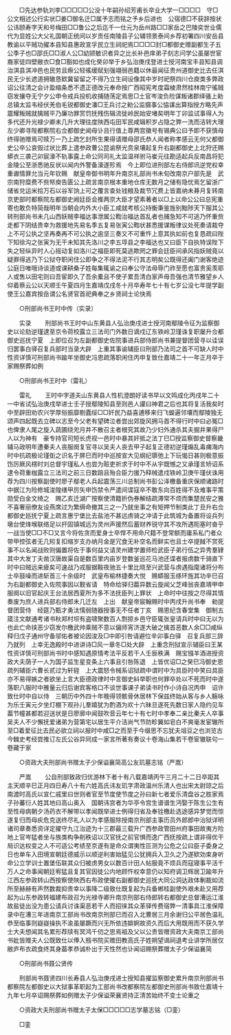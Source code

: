 <!-- { "loadSidebar": true } -->
　　□先达参轨刘李□□□□□公没十年嗣孙绍芳甫长卒业大学一□□□□　守□公文相述公行实状□姜□御名迁□属予志而铭之予乡后进也　公宿德□不获辞按状公讳颐寿字天和号梅田□□鲁公之后迄千一仕元为岳州路□□家岳之巴陵奕世业儒代为显姓公大父礼国朝正统间以岁贡任南陵县子公辅领景泰间乡荐初署四川安岳县教谕以平贼功擢本县知县惠政宣孚民立生祠祀焉□□□□封□都御史赠副都生子五公季子也□邵氏□□淑人公□幼颕敏识者异之比长补邑庠弟子刻志问学公虽屡世宦裔家徒四壁敝衣□食□豁如也成化癸卯举于乡弘治庚戌登进士授河南宝丰县知县调治淇县淇冲邑也民劳且瘵公轻徭缓赋刬强翊弱邑籍以休最闻征贵州道御史比去任淇民无少长遮道拥辙恳欵冀留留之不得乃立生祠设像其中岁时祀祭四川仓庾类多弊政诏公往清之会计盈缩条悉不遗正德改元奉命按广西昭宪考度霜棱肃然桂林南宁徭贼窃发攘夺无宁夕公申令戒兵投机收捕随荡定焉思□土官岑浚负险谋叛诸郡绎骚上勑总镇太监韦经伏羌伯毛锐都御史潘□王兵讨之勑公监摄事公恊谋出算指授方略先声震耀叛贼就擒贼平乃廉功罪赏罚抚残伤辑流徙岭民始安堵矣明年丁卯监试事得人为多代还升光禄少卿未几升大理往度陜西屯田军民咸辑积岁占隐之弊一洗而洁转大理左少卿寻陛都察院右佥都御史闻母讣且行值上尊两宫徽号有锡典公曰予即不获慎母终得驰赠焉可赎万一乃上疏乞封所生果得请赠母邵氏恭人闻者称孝感云无何父都御史公卒公哀毁过状比葬上遣参政曹公昆谕祭光贲泉壤起复升右副都御史上北狩还赐蟒衣三袭己卯宸濠不轨事露上命公同司礼太监温祥驸马崔元往勘适起兵反南昌将犯金陵公至浙悉驰反状以闻内外警备濠遂殄焉　今上即位进刑部左右侍郎讯逆党权幸重谳情罪允当元年钦赐　献皇帝御书明年升南京礼部尚书未旬改南京户部先是　武宗南狩糜费不赀帑庾告匮公上疏言南京根本重地仓库无数月之储有隐忧焉乞留浙广储省兑运米拾万石以谷军饷上可之覆言查处钱粮及裁节冗费上皆嘉纳未朞月复转南京吏部时都察院左都御史阙廷臣会推两京大臣才望素著者以□上以命公公曰总宪重寄也敢负特简哉明年当朝会内外大小臣工咸就考核公持衡秉鉴旌别黜陟天下服其公转刑部尚书未几山西妖贼李福达事泄属公鞫治福达首乱者也捕急知不可逃乃怀重赀走都下阴结贵幸为救援地先易名季五复易张寅公鞫状甚悉援谋叛律议处死奏请裁夺上不可公执之坚再奏再不可公执之逾坚三奏又不可重忤上意其执如前也复恳疏曰陛下知徐沟之张寅为无干未知其先洛川之李五埻县之李福达也又曰臣下自执特误陛下失之轻纵异时人心摇动复如洛川之福臣即死莫逃欺罔之罪会廷臣间承风指妖贼竟以疑罪得逃乃下公狱夺职闲住公即争之不得法泥不行其志明矣公既得还阖门谢客绝迹公庭日唯哦诗谈道或课耕桑子姓每集辄谕之曰奉公守法毋辱门祚至愿也富贵奚羡耶人或售以田宅则曰吾宦即久了吾余橐且不使子累吾清白家声毋吾强也清节雅望乡人仰着蔡云公以天顺壬午夏四月生嘉靖戊戌冬十月卒寿年七十有七岁公没七年提学副使王公嘉宾按岳谓公名贤官首祀典奉之乡贤祠士论快焉 

　　○刑部尚书王时中传（实录） 

　　实录 
　　刑部尚书王时中山东黄县人弘治庚戌进士授河南鄢陵令征为监察御史以论劾逆瑾逮至京令荷校露立三法司门外数日谪戍辽东铁岭卫瑾诛复职屡升佥都御史巡抚宁夏　上即位召为左副都御史佐院事进兵部侍郎尚书兼提督团营寻以诖误归罢事白驿召复兵部时当录大辟　上重其事谕辅臣曰刑部乃法司之首不可缺人时中性资详慎可刑部尚书踰年坐御史冯恩疏落职闲住丙申复致仕嘉靖二十一年正月卒于家赐祭葬如例 

　　○刑部尚书王时中（雷礼） 

　　雷礼 
　　王时中字道夫山东黄县人性机澄朗好读书早以文鸣成化丙戌年二十一中省试弘治庚戌举进士壬子授鄢陵知县至则邑人讙曰神君之后也其将复活我矣时中至辟田劝农兴学厚俗振靡剔蠹绥□□奸民乃益喜逋移来归飞蝗遍邻壤而鄢陵独无颂声四起既去立碑以志至今父老有望碑泣者尝出郊旋风拥马首不得行时中曰必冤□也俾隶人尾之旋入蔬圃绕夗月井不散召主者根究其故乃少妇外通杀其夫掘井果得尸人以为神有　豪专持官司短长虎视一邑时中暴其奸抵之法丁巳□授监察御史督察畿辅马政明年遭秦夫人丧服阕复官寻以吴夫人丧去甲子起复正德初逆瑾煽乱毒痡海内时中抗疏极论瑾衘之识名于屏巳而时中巡按宣大见纲纪隳弛上下玩愒日甚则极意振饬厉厥风楞时刘总督宇瑾私人也尝为赃吏祈求于时中不从宇既憾之又承瑾言矫诏系逮令荷重枷露立三法司之前三日数踣且殆合臣力援乃释械遣戍铁岭卫庚午瑾伏诛用荐为四川按察副使时廖子鄢老人兵起震荡三川总制尚书彭公泽檄备重庆保顺诸路时中据江为险修城浚隍缮甲厉矢申饬禁令严遣间谍寇卒不敢东向百姓得不及难事平策勋受白金文绮之　赐乙亥迁湖广按察使清籍折伪券解结疏滞常不烦而集楚民安之雅不喜奢丽僚友设燕席过为繁缛命撤其三之一乃就坐事之有矩押节制类此丁丑升右佥都御史廵抚宁夏上疏言惠宁堡比去盐池不甚远虏骑之冲请于此筑城为备置将设兵列墩台使烽堠联络足以扞固镇城远为灵州声援然后蓄财养锐守其不攻所遇阨塞时奋乎一战当使□□不□又言今将佐贪而爱身士卒悍不用命尺籍不登常额而庸系私门者众带甲控弦者无几矧复扣缩岁支办纳月金是冗食无补空名而鲜实也且士卒提馘不赏死事不以名闻战败则偏置将佐于事何益又请灵州建学置师检武臣子弟行伍之异秀羣肄其中大发丁夫凿汉唐故渠自是数百里内亩岁登数釜巡花马池还谍者报虏数千骑直下时中曰贼远来疲矣可速战乃戎服据鞍夜驰五十里比晓至兴武营与虏遇指麾诸将分布士卒鼓噪而进斩首三十余级时　武皇布榆林捷奏大悦　赐蟒服玉绦环旌其功辛巳召为右副都御史入佐院事因以觐省请　特命给驿归葢异数云旋闻父芝峰翁丧嘉靖甲申服阕以旧官起庆王台法居西夏所为多不法抚臣列上罪状　上命时中往按之尽得其情奏废为庶人进兵部右侍郎未几迁左　上出　献皇帝宸翰赐时中丙戌升尚书奉　勑提督团营侍　经筵乃甄才勇汰懦弱随器授事无不任者丁亥　赐恩纪含春堂集　御制五箴注文献通考诸书秋郑村坝有盗啸聚数百人剽掠乡邑守臣辄张皇请兵时中曰无以为也此亡命挟恶少窃发尔檄武帅乘贼不意以偏师宵济遂大破之擒首恶数人余□□咸纵释归戊子通州守备邬佑者被论因浚及□中即引咎请避位辛卯事白驿　召复兵部三辞乃就列　上幸无逸殿时中进讲诗□风一章冬□处大辟　上重念刑狱宣示辅臣曰王某性资详慎可刑部尚书时中感知遇原情考法平反若干人壬辰秩满　赐宝镪羊酒进授资政大夫荫子一人为国子监生星变条上六事且引咎陈退　上皆优诏□之癸巳冯御史恩疏列辅臣六曹长贰过为轩轾　上大震怒令械系诏狱疏中谓时中为具臣时中笑曰具臣亦不易得嫉之者欲坐上言大臣德政律时中言御史紏举职也何罪卒处以不死而时中遂落职八服时中雅量云归后谢宾客格口不谈世事课子弟读书时作小诗自况丙申　诏许致仕时中自以侍　三朝历中外四十年晚得领骸骨休居林下保兹终始从客与乡人觞咏为乐壬寅元夕坐灯棚下观孙儿羣嬉犹为酌酒为欢十六昧旦遂死先数日家人隐约见车葢节幢甚都若迎送状是日廖廓中闻鼓吹音云年七十有七时中孝奉二亲比秦夫人卒事吴夫人不少懈抚爱诸弟为营第宅以居生平介洁尚气节防畛翼如皂白不爽毫发宦辙所至□着爱征比去民必欲立祠以报时中咸□之而至于今缀思不忘犹夫俎豆之也浏览古今雠史考经尝推订左氏公谷异同成一家言所著有奏议十卷海山集若干卷宦辙联句一卷藏于家 

　　○资政大夫刑部尚书赠太子少保谥襄简高公友玑墓志铭（严嵩） 

　　严嵩 
　　公自刑部致政归优游林下者十有八载嘉靖丙午三月二十二日卒距其主天顺辛巳正月四日寿八十有六姓高氏讳友玑字肃政温州乐清人也出宋太尉琼之后南渡时高氏以宣仁戚里曰世则者官至节度使节度之孙曰新七者爱乐清盘谷之胜家焉子孙蕃衍人姓其地曰高山奥入　国朝讳宫者为华亭令宫生谱谱生沔娶于陈生公生有至性母病朝夕汤药衣不解带以孝闻既举进士例得归省及奉铨檄赴选途感异梦觉而惊遂复归而母疢危克送终尽礼人以为孝感服除授南京刑部主事历员外郎郎中治狱详明诸司章奏悉资详定擢守九江治迹为十三郡最三载升广西参政管田州府事田故夷方险地上官岑猛者坐与族类构争削秩诏以汉官抚之前官惧而逸广西抚按疏上谓非得优干局识达权变之人不可适公考绩至京遂有是命众谓夷性叵测为公危之公曰臣子委身之日也单车入田境宣朝廷德威示以顺逆利害始猛见公犹拥兵入卫久之乃遂欵効束身听命公立学训士置堡伍联其众归被虏男女以数百计田人帖服竟不烦兵而寇寝事平活千万人之命事闻朝廷宥猛且复其官因徙公内地顾忤权幸意仍以知府调卫辉居卫踰年升江西左参政转山西按察使陜西右布政使擢右副都御史巡抚大同公洞达政体剸裁如流所至赫赫有声然数裁抑贵幸以事降二级致仕既复起为兵备郴桂副使外艰未赴又用荐起为山东参政转福建布政召为光禄寺卿升南京刑部右侍郎转右都御史总督漕运江淮故盐徒出没为患公请兵讨诛渠恶若干人而招徕其众革驿传费宿弊一清事具江淮保障录中在漕三年进南京工部尚书改南京刑部巳而召入北曹居三月余谢归公平居色温礼恭至临事则嶷嶷操执不渝虽屡蹶而兴无所依违媕婀故资久而后大用既用而不获久学士大夫想闻其名累形荐牍有冥鸿千仞之思焉祖及父以公贵皆赠资政大夫南京工部尚书妣皆赠夫人公既致仕以俸入剏书院买赡田教高氏子姓朔望谒祠退考业讲学所居仅敝庐布衣疏食终其身葢孝恭诚朴出于天性然也讣闻诏赐祭葬赠太子少保谥襄简 

　　○刑部尚书聂公贤传 

　　刑部尚书聂贤四川长寿县人弘治庚戌进士授知县擢监察御史累升南京刑部尚书都察院左都御史以大狱事革职起为工部尚书改都察院左都御史刑部尚书致仕嘉靖十九年七月卒诏赐祭葬如例赠太子少保谥荣襄贤持正清苦始终不变士论重之 

　　○资政大夫刑部尚书赠太子太保□□□□□志学墓志铭（□銮） 

　　□銮 
